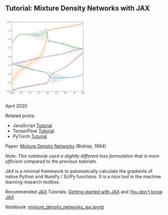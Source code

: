 ## Tutorial: Mixture Density Networks with JAX ##

<img src="mdn_image.png" width="50%"/>

April 2020

Related posts:
- JavaScript [Tutorial](http://blog.otoro.net/2015/06/14/mixture-density-networks/)
- TensorFlow [Tutorial](http://blog.otoro.net/2015/11/24/mixture-density-networks-with-tensorflow/)
- PyTorch [Tuturial](https://github.com/hardmaru/pytorch_notebooks/blob/master/mixture_density_networks.ipynb)

Paper: [Mixture Density Networks](https://publications.aston.ac.uk/id/eprint/373/1/NCRG_94_004.pdf) (Bishop, 1994)

*Note: This notebook used a slightly different loss formulation that is more efficient compared to the previous tutorials.*

JAX is a minimal framework to automatically calculate the gradients of native Python and NumPy / SciPy functions. It is a nice tool in the machine learning research toolbox.

Recommended [JAX](https://github.com/google/jax/) Tutorials: [Getting started with JAX](https://roberttlange.github.io/posts/2020/03/blog-post-10/) and [You don't know JAX](https://colinraffel.com/blog/you-don-t-know-jax.html)

Notebook: [mixture_density_networks_jax.ipynb](mixture_density_networks_jax.ipynb)

